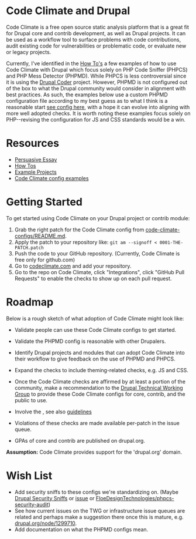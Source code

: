# Code Climate and Drupal

Code Climate is a free open source static analysis platform that is a great fit for Drupal core and contrib development, as well as Drupal projects. It can be used as a workflow tool to surface problems with code contributions, audit existing code for vulnerabilities or problematic code, or evaluate new or legacy projects.

Currently, I've identified in the [How To's](docs/how-tos.md) a few examples of how to use Code Climate with Drupal which focus solely on PHP Code Sniffer (PHPCS) and PHP Mess Detector (PHPMD). While PHPCS is less controversial since it is using the [Drupal Coder](https://www.drupal.org/project/coder) project. However, PHPMD is not configured out of the box to what the Drupal community would consider in alignment with best practices. As such, the examples below use a custom PHPMD configuration file according to my best guess as to what I think is a reasonable start [see config here](code-climate-configs/drupal8-core/.phpmd.xml), with a hope it can evolve into aligning with more well adopted checks. It is worth noting these examples focus solely on PHP--revising the configuration for JS and CSS standards would be a win.

# Resources

* [Persuasive Essay](persuasive-essay.md)
* [How Tos](docs/how-tos.md)
* [Example Projects](docs/example-projects.md)
* [Code Climate config examples](code-climate-configs/README.md)

# Getting Started

To get started using Code Climate on your Drupal project or contrib module:

1. Grab the right patch for the Code Climate config from [code-climate-configs/README.md](/code-climate-configs).
1. Apply the patch to your repository like: `git am --signoff < 0001-THE-PATCH.patch`
1. Push the code to your GitHub repository. (Currently, Code Climate is free only for github.com)
1. Go to [codeclimate.com](https://codeclimate.com/) and add your repository.
1. Go to the repo on Code Climate, click "Integrations", click "GitHub Pull Requests" to enable the checks to show up on each pull request.

# Roadmap

Below is a rough sketch of what adoption of Code Climate might look like:

* Validate people can use these Code Climate configs to get started.
* Validate the PHPMD config is reasonable with other Drupalers.
* Identify Drupal projects and modules that can adopt Code Climate into their workflow to give feedback on the use of PHPMD and PHPCS.
* Expand the checks to include theming-related checks, e.g. JS and CSS.
* Once the Code Climate checks are affirmed by at least a portion of the community, make a recommendation to the [Drupal Technical Working Group](https://groups.drupal.org/node/510675) to provide these Code Climate configs for core, contrib, and the public to use.
* Involve the , see also [guidelines](https://www.drupal.org/project/coding_standards)

* Violations of these checks are made available per-patch in the issue queue.
* GPAs of core and contrib are published on drupal.org.

**Assumption:** Code Climate provides support for the 'drupal.org' domain.

# Wish List

* Add security sniffs to these configs we're standardizing on. (Maybe [Drupal Security Sniffs](https://www.drupal.org/sandbox/coltrane/1921926) or [issue](https://www.drupal.org/node/1844870) or [FloeDesignTechnologies/phpcs-security-audit](https://github.com/FloeDesignTechnologies/phpcs-security-audit))
* See how current issues on the TWG or infrastructure issue queues are related and perhaps make a suggestion there once this is mature, e.g. [drupal.org/node/1299710](https://www.drupal.org/node/1299710).
* Add documentation on what the PHPMD configs mean.

